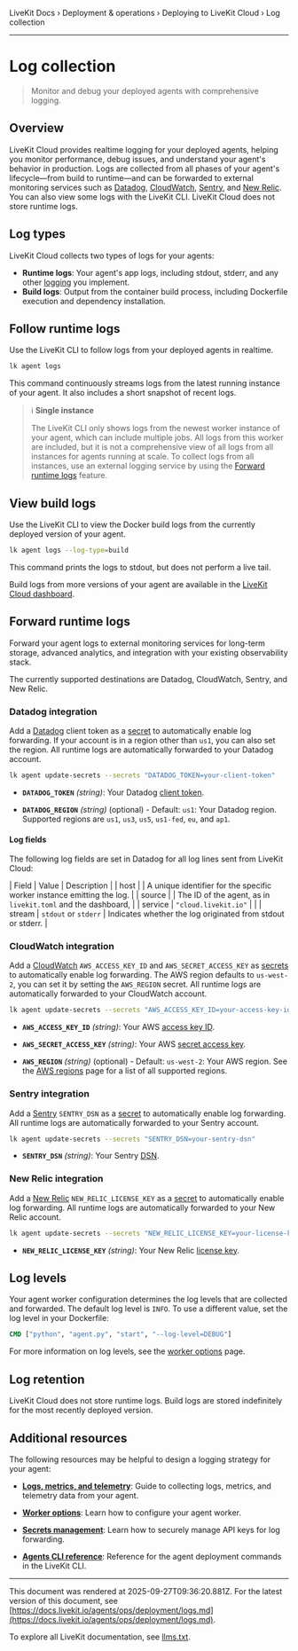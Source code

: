 LiveKit Docs › Deployment & operations › Deploying to LiveKit Cloud › Log collection

---

# Log collection

> Monitor and debug your deployed agents with comprehensive logging.

## Overview

LiveKit Cloud provides realtime logging for your deployed agents, helping you monitor performance, debug issues, and understand your agent's behavior in production. Logs are collected from all phases of your agent's lifecycle—from build to runtime—and can be forwarded to external monitoring services such as [Datadog](https://www.datadoghq.com/), [CloudWatch](https://aws.amazon.com/cloudwatch/), [Sentry](https://sentry.io/), and [New Relic](https://newrelic.com/). You can also view some logs with the LiveKit CLI. LiveKit Cloud does not store runtime logs.

## Log types

LiveKit Cloud collects two types of logs for your agents:

- **Runtime logs**: Your agent's app logs, including stdout, stderr, and any other [logging](https://docs.livekit.io/agents/build/metrics.md) you implement.
- **Build logs**: Output from the container build process, including Dockerfile execution and dependency installation.

## Follow runtime logs

Use the LiveKit CLI to follow logs from your deployed agents in realtime.

```bash
lk agent logs

```

This command continuously streams logs from the latest running instance of your agent. It also includes a short snapshot of recent logs.

> ℹ️ **Single instance**
> 
> The LiveKit CLI only shows logs from the newest worker instance of your agent, which can include multiple jobs. All logs from this worker are included, but it is not a comprehensive view of all logs from all instances for agents running at scale. To collect logs from all instances, use an external logging service by using the [Forward runtime logs](#forward-runtime-logs) feature.

## View build logs

Use the LiveKit CLI to view the Docker build logs from the currently deployed version of your agent.

```bash
lk agent logs --log-type=build

```

This command prints the logs to stdout, but does not perform a live tail.

Build logs from more versions of your agent are available in the [LiveKit Cloud dashboard](https://cloud.livekit.io/projects/p_/agents).

## Forward runtime logs

Forward your agent logs to external monitoring services for long-term storage, advanced analytics, and integration with your existing observability stack.

The currently supported destinations are Datadog, CloudWatch, Sentry, and New Relic.

### Datadog integration

Add a [Datadog](https://docs.livekit.io/agents/ops/deployment/secrets.md) client token as a [secret](https://docs.livekit.io/agents/ops/deployment/secrets.md) to automatically enable log forwarding. If your account is in a region other than `us1`, you can also set the region. All runtime logs are automatically forwarded to your Datadog account.

```bash
lk agent update-secrets --secrets "DATADOG_TOKEN=your-client-token"

```

- **`DATADOG_TOKEN`** _(string)_: Your Datadog [client token](https://docs.datadoghq.com/account_management/api-app-keys/#client-tokens).

- **`DATADOG_REGION`** _(string)_ (optional) - Default: `us1`: Your Datadog region. Supported regions are `us1`, `us3`, `us5`, `us1-fed`, `eu`, and `ap1`.

#### Log fields

The following log fields are set in Datadog for all log lines sent from LiveKit Cloud:

| Field | Value | Description |
| host | <worker-id> | A unique identifier for the specific worker instance emitting the log. |
| source | <agent-id> | The ID of the agent, as in `livekit.toml` and the dashboard, |
| service | `"cloud.livekit.io"` |  |
| stream | `stdout` or `stderr` | Indicates whether the log originated from stdout or stderr. |

### CloudWatch integration

Add a [CloudWatch](https://docs.livekit.io/agents/ops/deployment/secrets.md) `AWS_ACCESS_KEY_ID` and `AWS_SECRET_ACCESS_KEY` as [secrets](https://docs.livekit.io/agents/ops/deployment/secrets.md) to automatically enable log forwarding. The AWS region defaults to `us-west-2`, you can set it by setting the `AWS_REGION` secret. All runtime logs are automatically forwarded to your CloudWatch account.

```bash
lk agent update-secrets --secrets "AWS_ACCESS_KEY_ID=your-access-key-id" --secrets "AWS_SECRET_ACCESS_KEY=your-secret-access-key"

```

- **`AWS_ACCESS_KEY_ID`** _(string)_: Your AWS [access key ID](https://docs.aws.amazon.com/general/latest/gr/aws-sec-cred-types.html).

- **`AWS_SECRET_ACCESS_KEY`** _(string)_: Your AWS [secret access key](https://docs.aws.amazon.com/general/latest/gr/aws-sec-cred-types.html).

- **`AWS_REGION`** _(string)_ (optional) - Default: `us-west-2`: Your AWS region. See the [AWS regions](https://docs.aws.amazon.com/global-infrastructure/latest/regions/aws-regions.html) page for a list of all supported regions.

### Sentry integration

Add a [Sentry](https://docs.livekit.io/agents/ops/deployment/secrets.md) `SENTRY_DSN` as a [secret](https://docs.livekit.io/agents/ops/deployment/secrets.md) to automatically enable log forwarding. All runtime logs are automatically forwarded to your Sentry account.

```bash
lk agent update-secrets --secrets "SENTRY_DSN=your-sentry-dsn"

```

- **`SENTRY_DSN`** _(string)_: Your Sentry [DSN](https://docs.sentry.io/product/sentry-basics/dsn-explainer/).

### New Relic integration

Add a [New Relic](https://docs.livekit.io/agents/ops/deployment/secrets.md) `NEW_RELIC_LICENSE_KEY` as a [secret](https://docs.livekit.io/agents/ops/deployment/secrets.md) to automatically enable log forwarding. All runtime logs are automatically forwarded to your New Relic account.

```bash
lk agent update-secrets --secrets "NEW_RELIC_LICENSE_KEY=your-license-key"

```

- **`NEW_RELIC_LICENSE_KEY`** _(string)_: Your New Relic [license key](https://docs.newrelic.com/docs/accounts/accounts-billing/account-setup/license-key-faq/).

## Log levels

Your agent worker configuration determines the log levels that are collected and forwarded. The default log level is `INFO`. To use a different value, set the log level in your Dockerfile:

```dockerfile
CMD ["python", "agent.py", "start", "--log-level=DEBUG"]

```

For more information on log levels, see the [worker options](https://docs.livekit.io/agents/worker/options.md#log-levels) page.

## Log retention

LiveKit Cloud does not store runtime logs. Build logs are stored indefinitely for the most recently deployed version.

## Additional resources

The following resources may be helpful to design a logging strategy for your agent:

- **[Logs, metrics, and telemetry](https://docs.livekit.io/agents/build/metrics.md)**: Guide to collecting logs, metrics, and telemetry data from your agent.

- **[Worker options](https://docs.livekit.io/agents/worker/options.md)**: Learn how to configure your agent worker.

- **[Secrets management](https://docs.livekit.io/agents/ops/deployment/secrets.md)**: Learn how to securely manage API keys for log forwarding.

- **[Agents CLI reference](https://docs.livekit.io/agents/ops/deployment/cli.md)**: Reference for the agent deployment commands in the LiveKit CLI.

---

This document was rendered at 2025-09-27T09:36:20.881Z.
For the latest version of this document, see [https://docs.livekit.io/agents/ops/deployment/logs.md](https://docs.livekit.io/agents/ops/deployment/logs.md).

To explore all LiveKit documentation, see [llms.txt](https://docs.livekit.io/llms.txt).